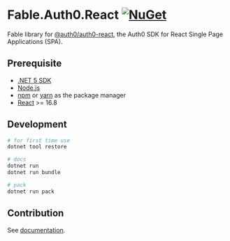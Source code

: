 # Fable.Auth0.React <a href="https://www.nuget.org/packages/Fable.Auth0.React/" target="_blank"><img src="https://img.shields.io/nuget/v/Fable.Auth0.React" alt="NuGet" /></a>

Fable library for [@auth0/auth0-react](https://github.com/auth0/auth0-react), the Auth0 SDK for React Single Page Applications (SPA).

## Prerequisite

* [.NET 5 SDK](https://dotnet.microsoft.com/download/dotnet/5.0)
* [Node.js](https://nodejs.org/)
* [npm](https://www.npmjs.com/) or [yarn](https://yarnpkg.com/) as the package manager
* [React](https://reactjs.org/) >= 16.8

## Development

```bash
# for first time use
dotnet tool restore

# docs
dotnet run
dotnet run bundle

# pack
dotnet run pack
```

## Contribution

See [documentation](https://chengh42.github.io/Fable.Auth0.React/#/contribution).